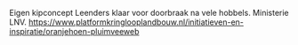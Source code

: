 Eigen kipconcept Leenders klaar voor doorbraak na vele hobbels. Ministerie LNV. https://www.platformkringlooplandbouw.nl/initiatieven-en-inspiratie/oranjehoen-pluimveeweb
